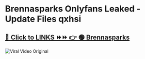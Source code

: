 
 # Brennasparks Onlyfans Leaked - Update Files qxhsi

## <h2><a href="https://clipsfans.com/Brennasparks&ref=git">🔗 Click to LINKS ⏩⏩ 👉 🟢 Brennasparks </a></h2>

<a href="https://clipsfans.com/Brennasparks&ref=git" rel="nofollow" data-target="animated-image.originalLink"><img src="https://i.ibb.co.com/xMMVF88/686577567.gif" alt="Viral Video Original" style="max-width: 100%; display: inline-block;" data-target="animated-image.originalImage"></a>

